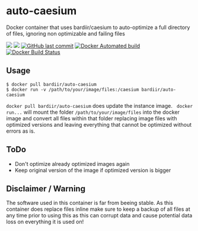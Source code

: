 # auto-caesium
Docker container that uses bardiir/caesium to auto-optimize a full directory of files, ignoring non optimizable and failing files

[![](https://images.microbadger.com/badges/version/bardiir/auto-caesium.svg)](https://microbadger.com/images/bardiir/auto-caesium "Get your own version badge on microbadger.com") [![](https://images.microbadger.com/badges/image/bardiir/auto-caesium.svg)](https://microbadger.com/images/bardiir/auto-caesium "Get your own image badge on microbadger.com") [![GitHub last commit](https://img.shields.io/github/last-commit/bardiir/auto-caesium.svg)](https://github.com/bardiir/auto-caesium) [![Docker Automated build](https://img.shields.io/docker/automated/bardiir/auto-caesium.svg)](https://hub.docker.com/r/bardiir/auto-caesium/builds/) [![Docker Build Status](https://img.shields.io/docker/build/bardiir/auto-caesium.svg)](https://hub.docker.com/r/bardiir/auto-caesium/builds/)

## Usage
```
$ docker pull bardiir/auto-caesium
$ docker run -v /path/to/your/image/files:/caesium bardiir/auto-caesium
```
`docker pull bardiir/auto-caesium` does update the instance image.  
`docker run...` will mount the folder `/path/to/your/image/files` into the docker image and convert all files within that folder replacing image files with optimized versions and leaving everything that cannot be optimized without errors as is.

## ToDo
- Don't optimize already optimized images again
- Keep original version of the image if optimized version is bigger

## Disclaimer / Warning

The software used in this container is far from beeing stable. As this container does replace files inline make sure to keep a backup of all files at any time prior to using this as this can corrupt data and cause potential data loss on everything it is used on!

